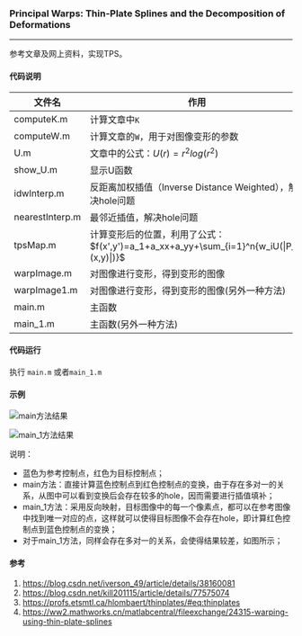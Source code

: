 ### Principal Warps: Thin-Plate Splines and the Decomposition of Deformations

___

参考文章及网上资料，实现TPS。



#### 代码说明

| 文件名          | 作用                                                         |
| --------------- | ------------------------------------------------------------ |
| computeK.m      | 计算文章中`K`                                                |
| computeW.m      | 计算文章的`W`，用于对图像变形的参数                          |
| U.m             | 文章中的公式：$U(r)=r^2log(r^2)$                             |
| show_U.m        | 显示U函数                                                    |
| idwInterp.m     | 反距离加权插值（Inverse Distance Weighted），解决hole问题    |
| nearestInterp.m | 最邻近插值，解决hole问题                                     |
| tpsMap.m        | 计算变形后的位置，利用了公式：<br>$f(x',y')=a_1+a_xx+a_yy+\sum_{i=1}^n{w_iU(\|P_i-(x,y)\|)}$ |
| warpImage.m     | 对图像进行变形，得到变形的图像                               |
| warpImage1.m    | 对图像进行变形，得到变形的图像(另外一种方法)                 |
| main.m          | 主函数                                                       |
| main_1.m        | 主函数(另外一种方法)                                         |



#### 代码运行

执行 `main.m` 或者`main_1.m`



#### 示例

![main方法结果](https://github.com/yfor1008/TPS/raw/master/src/main_result.png)

![main_1方法结果](https://github.com/yfor1008/TPS/raw/master/src/main_1_result.png)

说明：

- 蓝色为参考控制点，红色为目标控制点；
- main方法：直接计算蓝色控制点到红色控制点的变换，由于存在多对一的关系，从图中可以看到变换后会存在较多的hole，因而需要进行插值填补；
- main_1方法：采用反向映射，目标图像中的每一个像素点，都可以在参考图像中找到唯一对应的点，这样就可以使得目标图像不会存在hole，即计算红色控制点到蓝色控制点的变换；
- 对于main_1方法，同样会存在多对一的关系，会使得结果较差，如图所示；



#### 参考

1. https://blog.csdn.net/iverson_49/article/details/38160081
2. https://blog.csdn.net/kill201115/article/details/77575074
3. https://profs.etsmtl.ca/hlombaert/thinplates/#eq:thinplates
4. https://ww2.mathworks.cn/matlabcentral/fileexchange/24315-warping-using-thin-plate-splines
